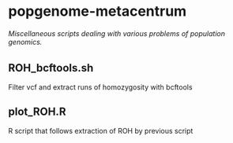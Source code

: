 # popgenome-metacentrum

###### Miscellaneous scripts dealing with various problems of population genomics.

## ROH_bcftools.sh 
Filter vcf and extract runs of homozygosity with bcftools

## plot_ROH.R 
R script that follows extraction of ROH by previous script
